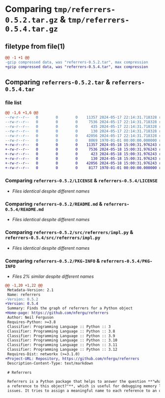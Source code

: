 # Comparing `tmp/referrers-0.5.2.tar.gz` & `tmp/referrers-0.5.4.tar.gz`

## filetype from file(1)

```diff
@@ -1 +1 @@
-gzip compressed data, was "referrers-0.5.2.tar", max compression
+gzip compressed data, was "referrers-0.5.4.tar", max compression
```

## Comparing `referrers-0.5.2.tar` & `referrers-0.5.4.tar`

### file list

```diff
@@ -1,6 +1,6 @@
--rw-r--r--   0        0        0    11357 2024-05-17 22:14:31.718328 referrers-0.5.2/LICENSE
--rw-r--r--   0        0        0     7536 2024-05-17 22:14:31.718328 referrers-0.5.2/README.md
--rw-r--r--   0        0        0      435 2024-05-17 22:14:31.718328 referrers-0.5.2/pyproject.toml
--rw-r--r--   0        0        0      130 2024-05-17 22:14:31.718328 referrers-0.5.2/src/referrers/__init__.py
--rw-r--r--   0        0        0    42056 2024-05-17 22:14:31.718328 referrers-0.5.2/src/referrers/impl.py
--rw-r--r--   0        0        0     8069 1970-01-01 00:00:00.000000 referrers-0.5.2/PKG-INFO
+-rw-r--r--   0        0        0    11357 2024-05-18 15:00:31.976243 referrers-0.5.4/LICENSE
+-rw-r--r--   0        0        0     7536 2024-05-18 15:00:31.976243 referrers-0.5.4/README.md
+-rw-r--r--   0        0        0      423 2024-05-18 15:00:31.976243 referrers-0.5.4/pyproject.toml
+-rw-r--r--   0        0        0      130 2024-05-18 15:00:31.976243 referrers-0.5.4/src/referrers/__init__.py
+-rw-r--r--   0        0        0    42056 2024-05-18 15:00:31.976243 referrers-0.5.4/src/referrers/impl.py
+-rw-r--r--   0        0        0     8177 1970-01-01 00:00:00.000000 referrers-0.5.4/PKG-INFO
```

### Comparing `referrers-0.5.2/LICENSE` & `referrers-0.5.4/LICENSE`

 * *Files identical despite different names*

### Comparing `referrers-0.5.2/README.md` & `referrers-0.5.4/README.md`

 * *Files identical despite different names*

### Comparing `referrers-0.5.2/src/referrers/impl.py` & `referrers-0.5.4/src/referrers/impl.py`

 * *Files identical despite different names*

### Comparing `referrers-0.5.2/PKG-INFO` & `referrers-0.5.4/PKG-INFO`

 * *Files 2% similar despite different names*

```diff
@@ -1,20 +1,22 @@
 Metadata-Version: 2.1
 Name: referrers
-Version: 0.5.2
+Version: 0.5.4
 Summary: Finds the graph of referrers for a Python object
+Home-page: https://github.com/nfergu/referrers
 Author: Neil Ferguson
 Requires-Python: >=3.8
 Classifier: Programming Language :: Python :: 3
 Classifier: Programming Language :: Python :: 3.8
 Classifier: Programming Language :: Python :: 3.9
 Classifier: Programming Language :: Python :: 3.10
 Classifier: Programming Language :: Python :: 3.11
 Classifier: Programming Language :: Python :: 3.12
 Requires-Dist: networkx (>=3.1.0)
+Project-URL: Repository, https://github.com/nfergu/referrers
 Description-Content-Type: text/markdown
 
 # Referrers
 
 Referrers is a Python package that helps to answer the question **"what is holding
 a reference to this object?"**, which is useful for debugging memory leaks and other
 issues. It tries to assign a meaningful name to each reference to an object and
```

